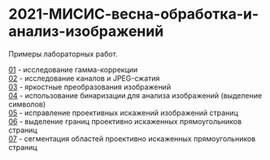 # 2021-МИСИС-весна-обработка-и-анализ-изображений
Примеры лабораторных работ.

[01](prj.labs/lab01/lab01.report.pdf) - исследование гамма-коррекции  
[02](prj.labs/lab02/lab02.report.pdf) - исследование каналов и JPEG-сжатия  
[03](prj.labs/lab03/lab03.report.pdf) - яркостные преобразования изображений  
[04](prj.labs/lab04/lab04.report.pdf) - использование бинаризации для анализа изображений (выделение символов)  
[05](prj.labs/lab05/lab05.report.pdf) - исправление проективных искажений изображений страниц  
[06](prj.labs/lab06/lab06.report.pdf) - выделение границ проективно искаженных прямоугольников страниц  
[07](prj.labs/lab07/lab07.report.pdf) - сегментация областей  проективно искаженных прямоугольников страниц
